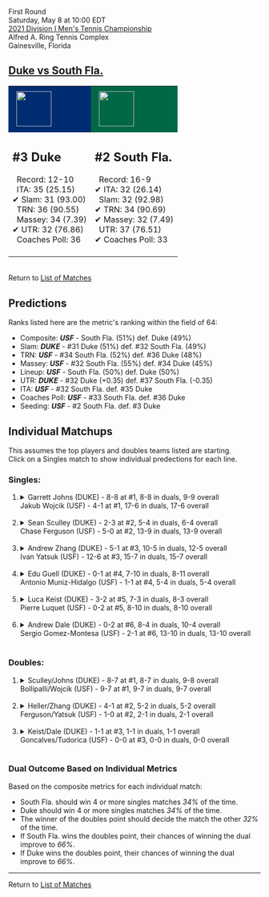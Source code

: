 First Round  
Saturday, May 8 at 10:00 EDT  
[2021 Division I Men's Tennis Championship](../index.md)  
Alfred A. Ring Tennis Complex  
Gainesville, Florida  
## [Duke vs South Fla.](https://www.ncaa.com/game/5833371)  

<table><tr style="background-color: #d9d9d9 !important"><td style="background-color: #002D72 !important"><img src="https://www.ncaa.com/sites/default/files/images/logos/schools/d/duke.70.png" width="70" height="70" style="padding: 8px;" /></td><td style="background-color: #006747 !important"><img src="https://www.ncaa.com/sites/default/files/images/logos/schools/s/south-fla.70.png" width="70" height="70" style="padding: 8px;" /></td></tr><tr>
<td>  

<h2>#3 Duke</h2>  
&nbsp; Record: 12-10<br>  
&nbsp; ITA: 35 (25.15)<br>  
&#10004; Slam: 31 (93.00)<br>  
&nbsp; TRN: 36 (90.55)<br>  
&nbsp; Massey: 34 (7.39)<br>  
&#10004; UTR: 32 (76.86)<br>  
&nbsp; Coaches Poll: 36<br>  
<br>  

</td>
<td>  

<h2>#2 South Fla.</h2>  
&nbsp; Record: 16-9<br>  
&#10004; ITA: 32 (26.14)<br>  
&nbsp; Slam: 32 (92.98)<br>  
&#10004; TRN: 34 (90.69)<br>  
&#10004; Massey: 32 (7.49)<br>  
&nbsp; UTR: 37 (76.51)<br>  
&#10004; Coaches Poll: 33<br>  
<br>  

</td>
</tr></table>  


<br>Return to [List of Matches](../index.md)  

## Predictions  

Ranks listed here are the metric's ranking within the field of 64:  
- Composite: ***USF*** - South Fla. (51%) def. Duke (49%)  
- Slam: ***DUKE*** - #31 Duke (51%) def. #32 South Fla. (49%)  
- TRN: ***USF*** - #34 South Fla. (52%) def. #36 Duke (48%)  
- Massey: ***USF*** - #32 South Fla. (55%) def. #34 Duke (45%)  
- Lineup: ***USF*** - South Fla. (50%) def. Duke (50%)  
- UTR: ***DUKE*** - #32 Duke (+0.35) def. #37 South Fla. (-0.35)  
- ITA: ***USF*** - #32 South Fla. def. #35 Duke  
- Coaches Poll: ***USF*** - #33 South Fla. def. #36 Duke  
- Seeding: ***USF*** - #2 South Fla. def. #3 Duke  

## Individual Matchups  
This assumes the top players and doubles teams listed are starting.  
Click on a Singles match to show individual predections for each line.  

### Singles:  

<ol>
<li><details>
<summary markdown="span">Garrett Johns (DUKE) - 8-8 at #1, 8-8 in duals, 9-9 overall<br>Jakub Wojcik (USF) - 4-1 at #1, 17-6 in duals, 17-6 overall</summary>
<h4>Predictions</h4><ul>
<li>Composite: <b><i>USF</i></b> - Wojcik (50%) def. Johns (50%)</li>  
<li>Slam: <b><i>DUKE</i></b> - Johns (55%) def. Wojcik (45%)</li>  
<li>TRN: <b><i>USF</i></b> - Wojcik (67%) def. Johns (33%)</li>  
<li>Massey: <b><i>USF</i></b> - Wojcik (66%) def. Johns (34%)</li>  
<li>UTR: <b><i>DUKE</i></b> - Johns (75%) def. Wojcik (25%)</li>  
<li>ITA: <b><i>USF</i></b> - Wojcik (16.76) def. Johns (9.19)</li>  
</ul>
</details>&nbsp;</li>
<li><details>
<summary markdown="span">Sean Sculley (DUKE) - 2-3 at #2, 5-4 in duals, 6-4 overall<br>Chase Ferguson (USF) - 5-0 at #2, 13-9 in duals, 13-9 overall</summary>
<h4>Predictions</h4><ul>
<li>Composite: <b><i>USF</i></b> - Ferguson (60%) def. Sculley (40%)</li>  
<li>Slam: <b><i>USF</i></b> - Ferguson (73%) def. Sculley (27%)</li>  
<li>TRN: <b><i>USF</i></b> - Ferguson (56%) def. Sculley (44%)</li>  
<li>Massey: <b><i>USF</i></b> - Ferguson (56%) def. Sculley (44%)</li>  
<li>UTR: <b><i>USF</i></b> - Ferguson (53%) def. Sculley (47%)</li>  
<li>ITA: <b><i>USF</i></b> - Ferguson (11.90) def. Sculley (3.41)</li>  
</ul>
</details>&nbsp;</li>
<li><details>
<summary markdown="span">Andrew Zhang (DUKE) - 5-1 at #3, 10-5 in duals, 12-5 overall<br>Ivan Yatsuk (USF) - 12-6 at #3, 15-7 in duals, 15-7 overall</summary>
<h4>Predictions</h4><ul>
<li>Composite: <b><i>DUKE</i></b> - Zhang (52%) def. Yatsuk (48%)</li>  
<li>Slam: <b><i>USF</i></b> - Yatsuk (50%) def. Zhang (50%)</li>  
<li>TRN: <b><i>USF</i></b> - Yatsuk (56%) def. Zhang (44%)</li>  
<li>Massey: <b><i>DUKE</i></b> - Zhang (51%) def. Yatsuk (49%)</li>  
<li>UTR: <b><i>DUKE</i></b> - Zhang (67%) def. Yatsuk (33%)</li>  
<li>ITA: <b><i>DUKE</i></b> - Zhang (3.87) def. Yatsuk (2.48)</li>  
</ul>
</details>&nbsp;</li>
<li><details>
<summary markdown="span">Edu Guell (DUKE) - 0-1 at #4, 7-10 in duals, 8-11 overall<br>Antonio Muniz-Hidalgo (USF) - 1-1 at #4, 5-4 in duals, 5-4 overall</summary>
<h4>Predictions</h4><ul>
<li>Composite: <b><i>DUKE</i></b> - Guell (54%) def. Muniz-Hidalgo (46%)</li>  
<li>Slam: <b><i>DUKE</i></b> - Guell (74%) def. Muniz-Hidalgo (26%)</li>  
<li>TRN: <b><i>DUKE</i></b> - Guell (58%) def. Muniz-Hidalgo (42%)</li>  
<li>Massey: <b><i>DUKE</i></b> - Guell (52%) def. Muniz-Hidalgo (48%)</li>  
<li>UTR: <b><i>USF</i></b> - Muniz-Hidalgo (66%) def. Guell (34%)</li>  
<li>ITA: <b><i>DUKE</i></b> - Guell (4.04) def. Muniz-Hidalgo (1.67)</li>  
</ul>
</details>&nbsp;</li>
<li><details>
<summary markdown="span">Luca Keist (DUKE) - 3-2 at #5, 7-3 in duals, 8-3 overall<br>Pierre Luquet (USF) - 0-2 at #5, 8-10 in duals, 8-10 overall</summary>
<h4>Predictions</h4><ul>
<li>Composite: <b><i>DUKE</i></b> - Keist (58%) def. Luquet (42%)</li>  
<li>Slam: <b><i>DUKE</i></b> - Keist (61%) def. Luquet (39%)</li>  
<li>TRN: <b><i>DUKE</i></b> - Keist (71%) def. Luquet (29%)</li>  
<li>Massey: <b><i>DUKE</i></b> - Keist (68%) def. Luquet (32%)</li>  
<li>UTR: <b><i>USF</i></b> - Luquet (68%) def. Keist (32%)</li>  
<li>ITA: <b><i>DUKE</i></b> - Keist (3.16) def. Luquet (1.56)</li>  
</ul>
</details>&nbsp;</li>
<li><details>
<summary markdown="span">Andrew Dale (DUKE) - 0-2 at #6, 8-4 in duals, 10-4 overall<br>Sergio Gomez-Montesa (USF) - 2-1 at #6, 13-10 in duals, 13-10 overall</summary>
<h4>Predictions</h4><ul>
<li>Composite: <b><i>USF</i></b> - Gomez-Montesa (53%) def. Dale (47%)</li>  
<li>Slam: <b><i>DUKE</i></b> - Dale (52%) def. Gomez-Montesa (48%)</li>  
<li>TRN: <b><i>USF</i></b> - Gomez-Montesa (58%) def. Dale (42%)</li>  
<li>Massey: <b><i>USF</i></b> - Gomez-Montesa (59%) def. Dale (41%)</li>  
<li>UTR: <b><i>DUKE</i></b> - Dale (53%) def. Gomez-Montesa (47%)</li>  
<li>ITA: <b><i>DUKE</i></b> - Dale (2.29) def. Gomez-Montesa (1.78)</li>  
</ul>
</details>&nbsp;</li>
</ol>

### Doubles:  

<ol>
<li><details>
<summary markdown="span">Sculley/Johns (DUKE) - 8-7 at #1, 8-7 in duals, 9-8 overall<br>Bollipalli/Wojcik (USF) - 9-7 at #1, 9-7 in duals, 9-7 overall</summary>
<br>Sorry, we don't have any metrics for this match
</details>&nbsp;</li>
<li><details>
<summary markdown="span">Heller/Zhang (DUKE) - 4-1 at #2, 5-2 in duals, 5-2 overall<br>Ferguson/Yatsuk (USF) - 1-0 at #2, 2-1 in duals, 2-1 overall</summary>
<br>Sorry, we don't have any metrics for this match
</details>&nbsp;</li>
<li><details>
<summary markdown="span">Keist/Dale (DUKE) - 1-1 at #3, 1-1 in duals, 1-1 overall<br>Goncalves/Tudorica (USF) - 0-0 at #3, 0-0 in duals, 0-0 overall</summary>
<br>Sorry, we don't have any metrics for this match
</details>&nbsp;</li>
</ol>

### Dual Outcome Based on Individual Metrics  
  
Based on the composite metrics for each individual match:  
- South Fla. should win 4 or more singles matches *34%* of the time.  
- Duke should win 4 or more singles matches *34%* of the time.  
- The winner of the doubles point should decide the match the other *32%* of the time.  
- If South Fla. wins the doubles point, their chances of winning the dual improve to *66%*.  
- If Duke wins the doubles point, their chances of winning the dual improve to *66%*.  
  
------

Return to [List of Matches](../index.md)  
